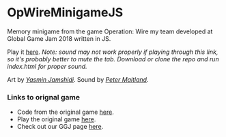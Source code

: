 # OpWireMinigameJS

Memory minigame from the game Operation: Wire my team developed at Global Game Jam 2018 written in JS.

Play it [here](https://devdudesami.github.io/OpWireMinigameJS/). *Note: sound may not work properly if playing through this link, so it's probably better to mute the tab. Download or clone the repo and run index.html for proper sound.*

Art by *[Yasmin Jamshidi](https://github.com/Yasmojam)*. Sound by *[Peter Maitland](https://github.com/pmaitland)*.

### Links to orignal game
- Code from the original game [here](https://github.com/DevdudeSami/GUEmail_GGJ).
- Play the original game [here](https://dasha1362.itch.io/operation-wire).
- Check out our GGJ page [here](https://globalgamejam.org/2018/games/operation-wire).
